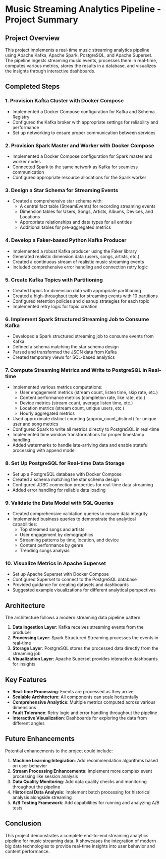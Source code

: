 # Music Streaming Analytics Pipeline - Project Summary

## Project Overview

This project implements a real-time music streaming analytics pipeline using Apache Kafka, Apache Spark, PostgreSQL, and Apache Superset. The pipeline ingests streaming music events, processes them in real-time, computes various metrics, stores the results in a database, and visualizes the insights through interactive dashboards.

## Completed Steps

### 1. Provision Kafka Cluster with Docker Compose
- Implemented a Docker Compose configuration for Kafka and Schema Registry
- Configured the Kafka broker with appropriate settings for reliability and performance
- Set up networking to ensure proper communication between services

### 2. Provision Spark Master and Worker with Docker Compose
- Implemented a Docker Compose configuration for Spark master and worker nodes
- Connected Spark to the same network as Kafka for seamless communication
- Configured appropriate resource allocations for the Spark worker

### 3. Design a Star Schema for Streaming Events
- Created a comprehensive star schema with:
  - A central fact table (StreamEvents) for recording streaming events
  - Dimension tables for Users, Songs, Artists, Albums, Devices, and Locations
  - Appropriate relationships and data types for all entities
  - Additional tables for pre-aggregated metrics

### 4. Develop a Faker-based Python Kafka Producer
- Implemented a robust Kafka producer using the Faker library
- Generated realistic dimension data (users, songs, artists, etc.)
- Created a continuous stream of realistic music streaming events
- Included comprehensive error handling and connection retry logic

### 5. Create Kafka Topics with Partitioning
- Created topics for dimension data with appropriate partitioning
- Created a high-throughput topic for streaming events with 10 partitions
- Configured retention policies and cleanup strategies for each topic
- Implemented retry logic for topic creation

### 6. Implement Spark Structured Streaming Job to Consume Kafka
- Developed a Spark structured streaming job to consume events from Kafka
- Defined a schema matching the star schema design
- Parsed and transformed the JSON data from Kafka
- Created temporary views for SQL-based analytics

### 7. Compute Streaming Metrics and Write to PostgreSQL in Real-time
- Implemented various metrics computations:
  - User engagement metrics (stream count, listen time, skip rate, etc.)
  - Content performance metrics (completion rate, like rate, etc.)
  - Device metrics (stream count, average listen time, etc.)
  - Location metrics (stream count, unique users, etc.)
  - Hourly aggregated metrics
- Used approximate distinct counting (approx_count_distinct) for unique user and song metrics
- Configured Spark to write all metrics directly to PostgreSQL in real-time
- Implemented time window transformations for proper timestamp handling
- Added watermarks to handle late-arriving data and enable stateful processing with append mode

### 8. Set Up PostgreSQL for Real-time Data Storage
- Set up a PostgreSQL database with Docker Compose
- Created a schema matching the star schema design
- Configured JDBC connection properties for real-time data streaming
- Added error handling for reliable data loading

### 9. Validate the Data Model with SQL Queries
- Created comprehensive validation queries to ensure data integrity
- Implemented business queries to demonstrate the analytical capabilities:
  - Top streamed songs and artists
  - User engagement by demographics
  - Streaming patterns by time, location, and device
  - Content performance by genre
  - Trending songs analysis

### 10. Visualize Metrics in Apache Superset
- Set up Apache Superset with Docker Compose
- Configured Superset to connect to the PostgreSQL database
- Provided guidance for creating datasets and dashboards
- Suggested example visualizations for different analytical perspectives

## Architecture

The architecture follows a modern streaming data pipeline pattern:

1. **Data Ingestion Layer**: Kafka receives streaming events from the producer
2. **Processing Layer**: Spark Structured Streaming processes the events in real-time
3. **Storage Layer**: PostgreSQL stores the processed data directly from the streaming job
4. **Visualization Layer**: Apache Superset provides interactive dashboards for insights

## Key Features

- **Real-time Processing**: Events are processed as they arrive
- **Scalable Architecture**: All components can scale horizontally
- **Comprehensive Analytics**: Multiple metrics computed across various dimensions
- **Fault Tolerance**: Retry logic and error handling throughout the pipeline
- **Interactive Visualization**: Dashboards for exploring the data from different angles

## Future Enhancements

Potential enhancements to the project could include:

1. **Machine Learning Integration**: Add recommendation algorithms based on user behavior
2. **Stream Processing Enhancements**: Implement more complex event processing like session analysis
3. **Data Quality Monitoring**: Add data quality checks and monitoring throughout the pipeline
4. **Historical Data Analysis**: Implement batch processing for historical analysis alongside streaming
5. **A/B Testing Framework**: Add capabilities for running and analyzing A/B tests

## Conclusion

This project demonstrates a complete end-to-end streaming analytics pipeline for music streaming data. It showcases the integration of modern big data technologies to provide real-time insights into user behavior and content performance.

